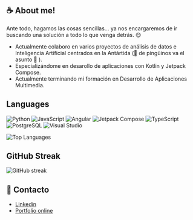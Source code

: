 

## ☕ About me! 

Ante todo, hagamos las cosas sencillas... ya nos encargaremos de ir buscando una solución a todo lo que venga detrás. 😊

- Actualmente colaboro en varios proyectos de análisis de datos e Inteligencia Artificial centrados en la Antártida (🐧 de pingüinos va el asunto 🐧 ). 
- Especializándome en desarollo de aplicaciones con Kotlin y Jetpack Compose.
- Actualmente terminando mi formación en Desarrollo de Aplicaciones Multimedia.

## Languages

![Python](https://img.icons8.com/fluency/48/000000/python.png)
![JavaScript](https://img.icons8.com/fluency/48/000000/javascript.png)
![Angular](https://img.icons8.com/fluency/48/000000/angularjs.png)
![Jetpack Compose](https://img.icons8.com/fluency/48/000000/android.png) <!-- Jetpack Compose -->
![TypeScript](https://img.icons8.com/fluency/48/000000/typescript.png)
![PostgreSQL](https://img.icons8.com/fluency/48/000000/database.png) <!-- Reemplazo -->
![Visual Studio](https://img.icons8.com/fluency/48/000000/visual-studio.png)

![Top Languages](https://github-readme-stats.vercel.app/api/top-langs/?username=fjzamora93&layout=compact&hide=jupyter%20notebook,html,css,ejs,xml,powershell)

## GitHub Streak

![GitHub streak](https://github-readme-streak-stats.herokuapp.com?user=fjzamora93&theme=dark&hide_border=true)


## 📧 Contacto
- [Linkedin]([URL](https://www.linkedin.com/in/fjzamora/))
- [Portfolio online]([URL](https://fjzamora93.github.io/Portfolio/))
